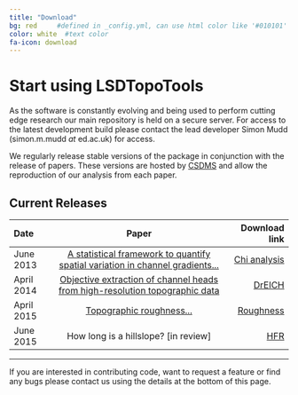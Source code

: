 ```yaml
---
title: "Download"
bg: red     #defined in _config.yml, can use html color like '#010101'
color: white  #text color
fa-icon: download
---
```


# Start using LSDTopoTools

As the software is constantly evolving and being used to perform cutting edge research
our main repository is held on a secure server. For access to the latest development
build please contact the lead developer Simon Mudd (simon.m.mudd _at_ ed.ac.uk) for access.

We regularly release stable versions of the package in conjunction with the release of
papers. These versions are hosted by [CSDMS](http://csdms.colorado.edu/wiki/Main_Page) and
allow the reproduction of our analysis from each paper.

## Current Releases

|**Date** | **Paper** | **Download link**|
|:-----|:-------:|---------------:|
|June 2013| [A statistical framework to quantify spatial variation in channel gradients...](http://onlinelibrary.wiley.com/doi/10.1002/2013JF002981/full) |[Chi analysis](http://csdms.colorado.edu/wiki/Model:Chi_analysis_tools)|
|April 2014| [Objective extraction of channel heads from high-resolution topographic data](http://onlinelibrary.wiley.com/doi/10.1002/2013WR015167/full) |[DrEICH](http://csdms.colorado.edu/wiki/Model:Chi_analysis_tools)|
|April 2015| [Topographic roughness...](http://www.earth-surf-dynam-discuss.net/3/371/2015/esurfd-3-371-2015.html) | [Roughness](http://csdms.colorado.edu/wiki/Model:SurfaceRoughness)|
|June 2015| How long is a hillslope? [in review] | [HFR](http://csdms.colorado.edu/wiki/Model:Hilltop_flow_routing)|

****

If you are interested in contributing code, want to request a feature or find any bugs
please contact us using the details at the bottom of this page.
